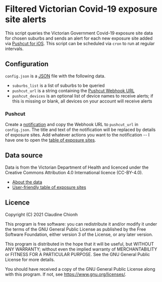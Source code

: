# Filtered Victorian Covid-19 exposure site alerts

This script queries the Victorian Government Covid-19 exposure site data for chosen suburbs and sends an alert for each new exposure site added via [Pushcut for iOS](https://www.pushcut.io/index.html). This script can be scheduled via `cron` to run at regular intervals.

## Configuration

`config.json` is a [JSON](https://www.json.org/json-en.html) file with the following data.

- `suburbs_list` is a list of suburbs to be queried
- `pushcut_url` is a string containing the [Pushcut Webhook URL](https://www.pushcut.io/support.html#web_api)
- `pushcut_devices` is an optional list of device names to receive alerts; if this is missing or blank, all devices on your account will receive alerts

### Pushcut

Create a [notification](https://www.pushcut.io/support.html#notifications) and copy the Webhook URL to `pushcut_url` in `config.json`. The title and text of the notification will be replaced by details of exposure sites. Add whatever actions you want to the notification -- I have one to open the [table of exposure sites](https://www.coronavirus.vic.gov.au/exposure-sites).

## Data source

Data is from the Victorian Department of Health and licenced under the Creative Commons Attribution 4.0 International licence (CC-BY-4.0).

- [About the data](https://discover.data.vic.gov.au/dataset/all-victorian-sars-cov-2-covid-19-current-exposure-sites)
- [User-friendly table of exposure sites](https://www.coronavirus.vic.gov.au/exposure-sites)

## Licence

Copyright (C) 2021 Claudine Chionh

This program is free software: you can redistribute it and/or modify it under the terms of the GNU General Public License as published by the Free Software Foundation, either version 3 of the License, or any later version.

This program is distributed in the hope that it will be useful, but WITHOUT ANY WARRANTY; without even the implied warranty of MERCHANTABILITY or FITNESS FOR A PARTICULAR PURPOSE. See the GNU General Public License for more details.

You should have received a copy of the GNU General Public License along with this program. If not, see <https://www.gnu.org/licenses/>.
